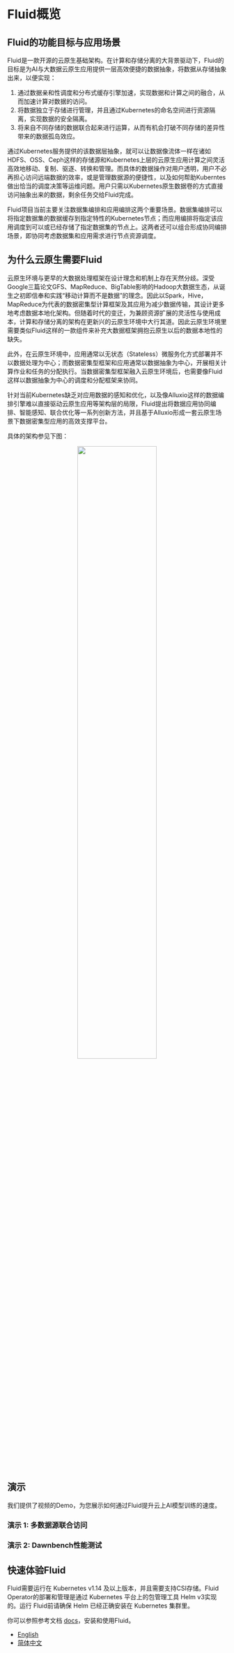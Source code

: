 # Fluid概览

## Fluid的功能目标与应用场景

Fluid是一款开源的云原生基础架构。在计算和存储分离的大背景驱动下，Fluid的目标是为AI与大数据云原生应用提供一层高效便捷的数据抽象，将数据从存储抽象出来，以便实现：
1. 通过数据亲和性调度和分布式缓存引擎加速，实现数据和计算之间的融合，从而加速计算对数据的访问。
2. 将数据独立于存储进行管理，并且通过Kubernetes的命名空间进行资源隔离，实现数据的安全隔离。
3. 将来自不同存储的数据联合起来进行运算，从而有机会打破不同存储的差异性带来的数据孤岛效应。

通过Kubernetes服务提供的该数据层抽象，就可以让数据像流体一样在诸如HDFS、OSS、Ceph这样的存储源和Kubernetes上层的云原生应用计算之间灵活高效地移动、复制、驱逐、转换和管理。而具体的数据操作对用户透明，用户不必再担心访问远端数据的效率，或是管理数据源的便捷性，以及如何帮助Kuberntes做出恰当的调度决策等运维问题。用户只需以Kubernetes原生数据卷的方式直接访问抽象出来的数据，剩余任务交给Fluid完成。

Fluid项目当前主要关注数据集编排和应用编排这两个重要场景。数据集编排可以将指定数据集的数据缓存到指定特性的Kubernetes节点；而应用编排将指定该应用调度到可以或已经存储了指定数据集的节点上。这两者还可以组合形成协同编排场景，即协同考虑数据集和应用需求进行节点资源调度。

## 为什么云原生需要Fluid
云原生环境与更早的大数据处理框架在设计理念和机制上存在天然分歧。深受Google三篇论文GFS、MapReduce、BigTable影响的Hadoop大数据生态，从诞生之初即信奉和实践“移动计算而不是数据”的理念。因此以Spark，Hive，MapReduce为代表的数据密集型计算框架及其应用为减少数据传输，其设计更多地考虑数据本地化架构。但随着时代的变迁，为兼顾资源扩展的灵活性与使用成本，计算和存储分离的架构在更新兴的云原生环境中大行其道。因此云原生环境里需要类似Fluid这样的一款组件来补充大数据框架拥抱云原生以后的数据本地性的缺失。

此外，在云原生环境中，应用通常以无状态（Stateless）微服务化方式部署并不以数据处理为中心；而数据密集型框架和应用通常以数据抽象为中心，开展相关计算作业和任务的分配执行。当数据密集型框架融入云原生环境后，也需要像Fluid这样以数据抽象为中心的调度和分配框架来协同。

针对当前Kubernetes缺乏对应用数据的感知和优化，以及像Alluxio这样的数据编排引擎难以直接驱动云原生应用等架构层的局限，Fluid提出将数据应用协同编排、智能感知、联合优化等一系列创新方法，并且基于Alluxio形成一套云原生场景下数据密集型应用的高效支撑平台。


具体的架构参见下图：
<div align="center">
  <img src="http://kubeflow.oss-cn-beijing.aliyuncs.com/Static/architecture.png" title="architecture" height="60%" width="60%" alt="">
</div>

## 演示
我们提供了视频的Demo，为您展示如何通过Fluid提升云上AI模型训练的速度。

### 演示 1: 多数据源联合访问

### 演示 2: Dawnbench性能测试

## 快速体验Fluid
Fluid需要运行在 Kubernetes v1.14 及以上版本，并且需要支持CSI存储。Fluid Operator的部署和管理是通过 Kubernetes 平台上的包管理工具 Helm v3实现的。运行 Fluid前请确保 Helm 已经正确安装在 Kubernetes 集群里。

你可以参照参考文档 [docs](https://github.com/fluid-cloudnative/docs-fluid)，安装和使用Fluid。
- [English](docs/en/TOC.md)
- [简体中文](docs/zh/TOC.md)